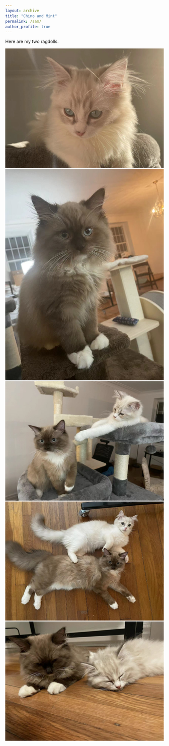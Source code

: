 ```yaml
---
layout: archive
title: "Chino and Mint"
permalink: /sam/
author_profile: true
---
```


<!--  -->

Here are my two ragdolls.

![alt text](https://github.com/MexicaneCola/MexicaneCola.github.io/blob/main/images/WechatIMG5.jpeg)
![alt text](https://github.com/MexicaneCola/MexicaneCola.github.io/blob/main/images/WechatIMG7.jpeg)
![alt text](https://github.com/MexicaneCola/MexicaneCola.github.io/blob/main/images/WechatIMG3.jpeg)
![alt text](https://github.com/MexicaneCola/MexicaneCola.github.io/blob/main/images/WechatIMG4.jpeg)
![alt text](https://github.com/MexicaneCola/MexicaneCola.github.io/blob/main/images/WechatIMG6.jpeg)
  
